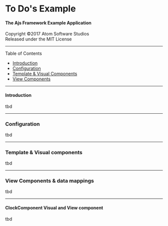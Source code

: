 # To Do's Example
#### The Ajs Framework Example Application

Copyright &copy;2017 Atom Software Studios<br>
Released under the MIT License

---

Table of Contents

- [Introduction](#introduction)
- [Configuration](#configuration)
- [Template & Visual Components](#template-visual-components)
- [View Components](#view-components)

---

#### Introduction

tbd

---

### Configuration

tbd

---

### Template & Visual components

tbd

---

### View Components & data mappings

tbd

---

#### ClockComponent Visual and View component

tbd